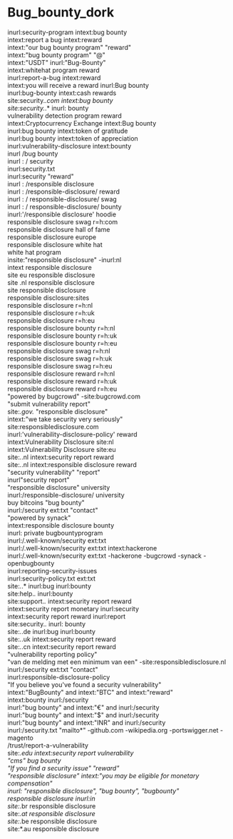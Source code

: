 # Bug_bounty_dork
inurl:security-program intext:bug bounty<br>
intext:report a bug intext:reward<br>
intext:"our bug bounty program" "reward"<br>
intext:"bug bounty program" "@"<br>
intext:"USDT" inurl:"Bug-Bounty"<br>
intext:whitehat program reward<br>
inurl:report-a-bug intext:reward<br>
intext:you will receive a reward inurl:Bug bounty<br>
inurl:bug-bounty intext:cash rewards<br>
site:security.*.com intext:bug bounty<br>
site:security.*.* inurl: bounty<br>
vulnerability detection program reward<br>
intext:Cryptocurrency Exchange intext:Bug bounty<br>
inurl:bug bounty intext:token of gratitude<br>
inurl:bug bounty intext:token of appreciation<br>
inurl:vulnerability-disclosure intext:bounty<br>
inurl /bug bounty<br>
inurl : / security<br>
inurl:security.txt<br>
inurl:security "reward"<br>
inurl : /responsible disclosure<br>
inurl : /responsible-disclosure/ reward<br>
inurl : / responsible-disclosure/ swag<br>
inurl : / responsible-disclosure/ bounty<br>
inurl:'/responsible disclosure' hoodie<br>
responsible disclosure swag r=h:com<br>
responsible disclosure hall of fame<br>
responsible disclosure europe<br>
responsible disclosure white hat<br>
white hat program<br>
insite:"responsible disclosure" -inurl:nl<br>
intext responsible disclosure<br>
site eu responsible disclosure<br>
site .nl responsible disclosure<br>
site responsible disclosure<br>
responsible disclosure:sites<br>
responsible disclosure r=h:nl<br>
responsible disclosure r=h:uk<br>
responsible disclosure r=h:eu<br>
responsible disclosure bounty r=h:nl<br>
responsible disclosure bounty r=h:uk<br>
responsible disclosure bounty r=h:eu<br>
responsible disclosure swag r=h:nl<br>
responsible disclosure swag r=h:uk<br>
responsible disclosure swag r=h:eu<br>
responsible disclosure reward r=h:nl<br>
responsible disclosure reward r=h:uk<br>
responsible disclosure reward r=h:eu<br>
"powered by bugcrowd" -site:bugcrowd.com<br>
"submit vulnerability report"<br>
site:*.gov.* "responsible disclosure"<br>
intext:"we take security very seriously"<br>
site:responsibledisclosure.com<br>
inurl:'vulnerability-disclosure-policy' reward<br>
intext:Vulnerability Disclosure site:nl<br>
intext:Vulnerability Disclosure site:eu<br>
site:*.*.nl intext:security report reward<br>
site:*.*.nl intext:responsible disclosure reward<br>
"security vulnerability" "report"<br>
inurl"security report"<br>
"responsible disclosure" university<br>
inurl:/responsible-disclosure/ university<br>
buy bitcoins "bug bounty"<br>
inurl:/security ext:txt "contact"<br>
"powered by synack"<br>
intext:responsible disclosure bounty<br>
inurl: private bugbountyprogram<br>
inurl:/.well-known/security ext:txt<br>
inurl:/.well-known/security ext:txt intext:hackerone<br>
inurl:/.well-known/security ext:txt -hackerone -bugcrowd -synack -openbugbounty<br>
inurl:reporting-security-issues<br>
inurl:security-policy.txt ext:txt<br>
site:*.*.* inurl:bug inurl:bounty<br>
site:help.*.* inurl:bounty<br>
site:support.*.* intext:security report reward<br>
intext:security report monetary inurl:security <br>
intext:security report reward inurl:report<br>
site:security.*.* inurl: bounty<br>
site:*.*.de inurl:bug inurl:bounty<br>
site:*.*.uk intext:security report reward<br>
site:*.*.cn intext:security report reward<br>
"vulnerability reporting policy"<br>
"van de melding met een minimum van een" -site:responsibledisclosure.nl<br>
inurl:/security ext:txt "contact"<br>
inurl:responsible-disclosure-policy<br>
"If you believe you've found a security vulnerability"<br>
intext:"BugBounty" and intext:"BTC" and intext:"reward"<br>
intext:bounty inurl:/security<br>
inurl:"bug bounty" and intext:"€" and inurl:/security<br>
inurl:"bug bounty" and intext:"$" and inurl:/security<br>
inurl:"bug bounty" and intext:"INR" and inurl:/security<br>
inurl:/security.txt "mailto*" -github.com  -wikipedia.org -portswigger.net -magento<br>
/trust/report-a-vulnerability<br>
site:*.edu intext:security report vulnerability<br>
"cms" bug bounty<br>
"If you find a security issue"  "reward"<br>
"responsible disclosure" intext:"you may be eligible for monetary compensation"<br>
inurl: "responsible disclosure", "bug bounty", "bugbounty"<br>
responsible disclosure inurl:in<br>
site:*.br responsible disclosure<br>
site:*.at responsible disclosure<br>
site:*.be responsible disclosure<br>
site:*.au responsible disclosure<br>
